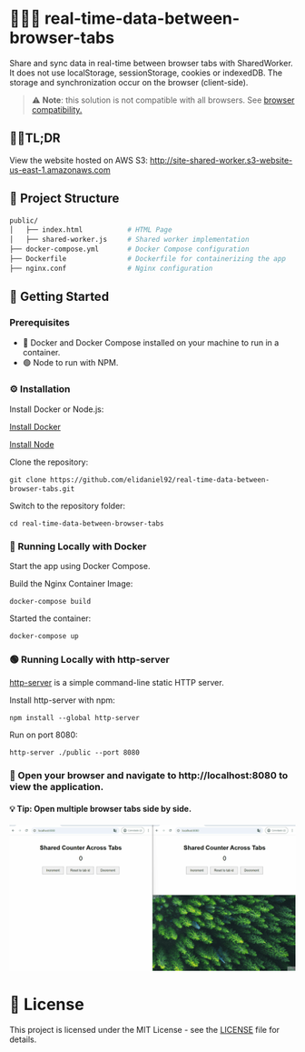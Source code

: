 # 👨‍🎓📖 real-time-data-between-browser-tabs

Share and sync data in real-time between browser tabs with SharedWorker. It does not use localStorage, sessionStorage, cookies or indexedDB. The storage and synchronization occur on the browser (client-side).

> ⚠️ **Note**: this solution is not compatible with all browsers. See [browser compatibility.](https://developer.mozilla.org/en-US/docs/Web/API/SharedWorker#browser_compatibility)

## 🏃‍♂️TL;DR

View the website hosted on AWS S3: http://site-shared-worker.s3-website-us-east-1.amazonaws.com 

## 📁 Project Structure

```bash
public/
│   ├── index.html           # HTML Page
│   ├── shared-worker.js     # Shared worker implementation
├── docker-compose.yml       # Docker Compose configuration
├── Dockerfile               # Dockerfile for containerizing the app
├── nginx.conf               # Nginx configuration
```

## 🚀 Getting Started

### Prerequisites

- 🐳 Docker and Docker Compose installed on your machine to run in a container.
- 🟢 Node to run with NPM.

### ⚙️ Installation

Install Docker or Node.js:

[Install Docker](https://www.docker.com/) 

[Install Node](https://nodejs.org/)

Clone the repository:

```
git clone https://github.com/elidaniel92/real-time-data-between-browser-tabs.git
```

Switch to the repository folder:

```
cd real-time-data-between-browser-tabs
```

### 🐳 Running Locally with Docker

Start the app using Docker Compose.

Build the Nginx Container Image:
```
docker-compose build
```

Started the container:
```
docker-compose up
```

### 🟢 Running Locally with http-server

[http-server](https://www.npmjs.com/package/http-server) is a simple command-line static HTTP server. 

Install http-server with npm:

```
npm install --global http-server
```

Run on port 8080:

```
http-server ./public --port 8080
```

### 🎉 Open your browser and navigate to http://localhost:8080 to view the application.

#### 💡 Tip: Open multiple browser tabs side by side.

![image](docs/shared-counter-across-tabs.gif "Chrome DevTools")


# 📜 License

This project is licensed under the MIT License - see the [LICENSE](./LICENSE) file for details.